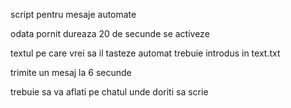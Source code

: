 

script pentru mesaje automate 

odata pornit dureaza 20 de secunde se activeze 

textul pe care vrei sa il tasteze automat trebuie introdus  in text.txt 

trimite un mesaj la 6 secunde 

trebuie sa va aflati pe chatul unde doriti sa scrie 
